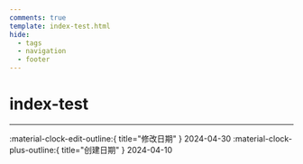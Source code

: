 ```yaml
---
comments: true
template: index-test.html
hide:
  - tags
  - navigation
  - footer
---
```


# index-test


---

:material-clock-edit-outline:{ title="修改日期" } 2024-04-30
:material-clock-plus-outline:{ title="创建日期" } 2024-04-10
